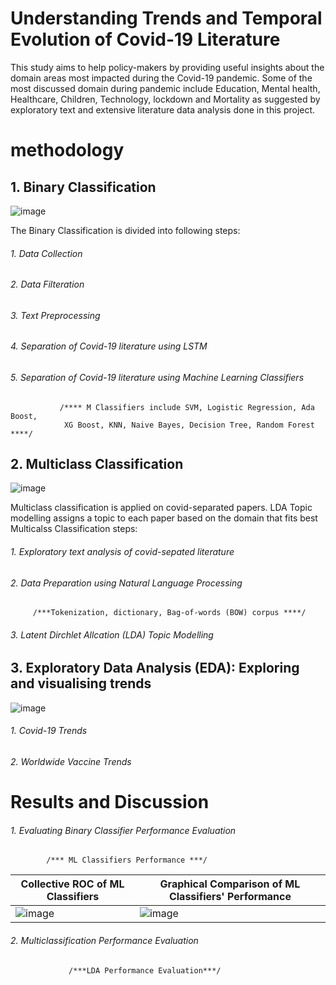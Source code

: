 #  Understanding Trends and Temporal Evolution of Covid-19 Literature


This study aims to help policy-makers by providing useful insights about the domain areas most impacted during the Covid-19 pandemic. Some of the most
discussed domain during pandemic include Education, Mental health, Healthcare, Children, Technology, lockdown and Mortality as suggested by exploratory text and extensive literature data analysis done in this project.

#  methodology


##  1. Binary Classification

![image](https://github.com/mahrukhS/Data-Modelling/assets/66876079/3be58594-f42d-4f70-aa1d-13e0ae6ea442)

The Binary Classification is divided into following steps: 
  ###### 1. Data Collection
  ###### 2. Data Filteration
  ###### 3. Text Preprocessing
  ###### 4. Separation of Covid-19 literature using LSTM
  ###### 5. Separation of Covid-19 literature using Machine Learning Classifiers
        
               /**** M Classifiers include SVM, Logistic Regression, Ada Boost, 
                XG Boost, KNN, Naive Bayes, Decision Tree, Random Forest   ****/
 
##  2. Multiclass Classification

![image](https://github.com/mahrukhS/Data-Modelling/assets/66876079/51d5941a-64fc-4bee-b0f8-1ba4832a88c5)

Multiclass classification is applied on covid-separated papers. LDA Topic modelling assigns a topic to each paper based on the domain that fits best
Multicalss Classification steps:
  ###### 1. Exploratory text analysis of covid-sepated literature
  ###### 2. Data Preparation using Natural Language Processing
                  
         /***Tokenization, dictionary, Bag-of-words (BOW) corpus ****/
         
  ###### 3. Latent Dirchlet Allcation (LDA) Topic Modelling
 
##  3. Exploratory Data Analysis (EDA): Exploring and visualising trends

![image](https://github.com/mahrukhS/Data-Modelling/assets/66876079/e77c0dc1-2282-4eb7-a33a-43bba5898c1d)

  ###### 1. Covid-19 Trends
  ###### 2. Worldwide Vaccine Trends 

# Results and Discussion 
  ###### 1. Evaluating Binary Classifier Performance Evaluation
            /*** ML Classifiers Performance ***/
            
|**Collective ROC of ML Classifiers**| **Graphical Comparison of ML Classifiers' Performance**|
| ----------------------------------- | ----------------------------------- |
| ![image](https://github.com/mahrukhS/Data-Modelling/assets/66876079/c5955b4a-5e52-4d78-b1da-6f11035551cd)|![image](https://github.com/mahrukhS/Data-Modelling/assets/66876079/543be38e-2d97-44a0-a688-4d86e49148bf) |

  ###### 2. Multiclassification Performance Evaluation
                 /***LDA Performance Evaluation***/

